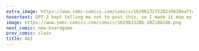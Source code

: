 ```yaml
---
extra_image: https://www.smbc-comics.com/comics/162981327520210826bafter.png
hovertext: GPT-3 kept telling me not to post this, so I made it mop my floor.
image: https://www.smbc-comics.com/comics/1629813206-20210824b.png
next_comic: new-boardgame
prev_comic: slain
title: AGI
---
```


